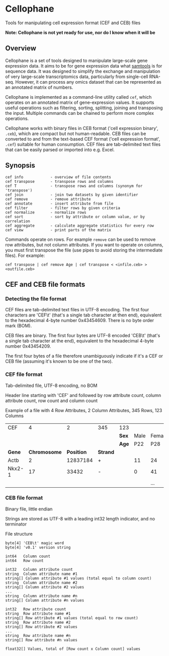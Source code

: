 # Cellophane

Tools for manipulating cell expression format (CEF and CEB) files

**Note: Cellophane is not yet ready for use, nor do I know when it will be**

## Overview

Cellophane is a set of tools designed to manipulate large-scale gene expression data. It aims to be for gene 
expression data what [samtools](http://samtools.github.io) is for sequence data. It was designed to simplify the exchange
and manipulation of very large-scale transcriptomics data, particularly from single-cell RNA-seq. However, it can process
any omics dataset that can be represented as an annotated matrix of numbers.

Cellophane is implemented as a command-line utility called `cef`, which operates on an annotated matrix of gene-expression 
values. It supports useful operations such as filtering, sorting, splitting, joining and transposing the input. Multiple 
commands can be chained to perform more complex operations.

Cellophane works with binary files in CEB format ('cell expression binary', `.ceb`), which are compact but not human-readable. CEB files can be
converted to and from the text-based CEF format ('cell expression format', `.cef`) suitable for human consumption. CEF files are tab-delimited 
text files that can be easily parsed or imported into e.g. Excel. 

## Synopsis

```
cef info            - overview of file contents
cef transpose	  	- transpose rows and columns
cef T               - transpose rows and columns (synonym for 'transpose')
cef join		  	- join two datasets by given identifier
cef remove 			- remove attribute
cef annotate        - insert attribute from file
cef filter			- filter rows by given criteria
cef normalize		- normalize rows
cef sort			- sort by attribute or column value, or by correlation
cef aggregate		- calculate aggregate statistics for every row
cef view			- print parts of the matrix
```

Commands operate on rows. For example `remove` can be used to remove row attributes, but not column attributes. If you want to operate on columns, you must first transpose the file (use pipes to avoid storing the intermediate files). For example:

```
cef transpose | cef remove Age | cef transpose < <infile.ceb> > <outfile.ceb>  
```


## CEF and CEB file formats

### Detecting the file format

CEF files are tab-delimited text files in UTF-8 encoding. The first four characters are 'CEF\t' (that's a single tab character at then end), equivalent to the hexadecimal 4-byte number 0x43454609. There is no byte order mark (BOM).

CEB files are binary. The first four bytes are UTF-8 encoded 'CEB\t' (that's a single tab character at the end), equivalent to the hexadecimal 4-byte number 0x43454209.

The first four bytes of a file therefore unambiguously indicate if it's a CEF or CEB file (assuming it's known to be one of the two).


### CEF file format

Tab-delimited file, UTF-8 encoding, no BOM

Header line starting with 'CEF' and followed by row attribute count, column attribute count, row count and column count

Example of a file with 4 Row Attributes, 2 Column Attributes, 345 Rows, 123 Columns

|   |   |   |   |    |    |    |
|---|---|---|---|----|----|----|
|CEF| 4 | 2 |345|123 |    |    |
|	|	|	|   |**Sex** |Male|Female|
|	|	|	|   |**Age** |P22|P28|
|**Gene**|**Chromosome**|**Position**|**Strand**|    |    |    |
|Actb|2|12837184|+|    |11 |24 |
|Nkx2-1|17|33432|-|    |0 |41 |
|   |   |   |   |    |    | ...|



### CEB file format

Binary file, little endian

Strings are stored as UTF-8 with a leading int32 length indicator, and no terminator

File structure

	byte[4]	'CEB\t' magic word
	byte[4] 'v0.1' version string

	int64	Column count
	int64	Row count

	int32	Column attribute count
	string	Column attribute name #1 
	string[] Column attribute #1 values (total equal to column count)
	string	Column attribute name #2 
	string[] Column attribute #2 values
	...
	string	Column attribute name #n 
	string[] Column attribute #n values

	int32	Row attribute count
	string	Row attribute name #1
	string[] Row attribute #1 values (total equal to row count)
	string	Row attribute name #2
	string[] Row attribute #2 values
	...
	string	Row attribute name #n
	string[] Row attribute #n values

	float32[] Values, total of [Row count x Column count] values
